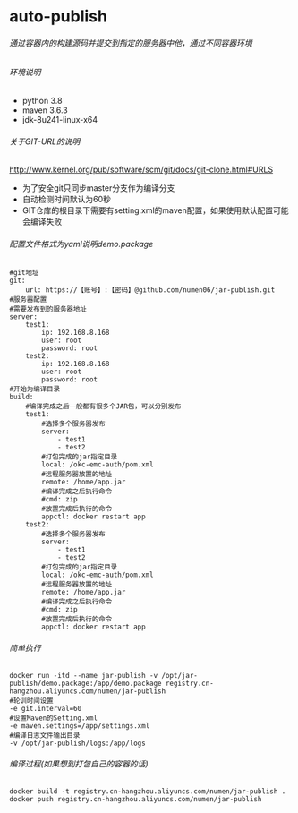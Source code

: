 # auto-publish
###### 通过容器内的构建源码并提交到指定的服务器中他，通过不同容器环境
###### 环境说明
- python 3.8
- maven 3.6.3
- jdk-8u241-linux-x64
###### 关于GIT-URL的说明
http://www.kernel.org/pub/software/scm/git/docs/git-clone.html#URLS
- 为了安全git只同步master分支作为编译分支
- 自动检测时间默认为60秒
- GIT仓库的根目录下需要有setting.xml的maven配置，如果使用默认配置可能会编译失败
###### 配置文件格式为yaml说明demo.package
```
#git地址
git:
    url: https://【账号】:【密码】@github.com/numen06/jar-publish.git
#服务器配置
#需要发布到的服务器地址
server:
    test1:
        ip: 192.168.8.168
        user: root
        password: root
    test2:
        ip: 192.168.8.168
        user: root
        password: root
#开始为编译目录
build:
    #编译完成之后一般都有很多个JAR包，可以分别发布
    test1:
        #选择多个服务器发布
        server:
            - test1
            - test2
        #打包完成的jar指定目录
        local: /okc-emc-auth/pom.xml
        #远程服务器放置的地址
        remote: /home/app.jar
        #编译完成之后执行命令
        #cmd: zip
        #放置完成后执行的命令
        appctl: docker restart app
    test2:
        #选择多个服务器发布
        server:
            - test1
            - test2
        #打包完成的jar指定目录
        local: /okc-emc-auth/pom.xml
        #远程服务器放置的地址
        remote: /home/app.jar
        #编译完成之后执行命令
        #cmd: zip
        #放置完成后执行的命令
        appctl: docker restart app
```
###### 简单执行
```
docker run -itd --name jar-publish -v /opt/jar-publish/demo.package:/app/demo.package registry.cn-hangzhou.aliyuncs.com/numen/jar-publish
#轮训时间设置
-e git.interval=60
#设置Maven的Setting.xml
-e maven.settings=/app/settings.xml
#编译日志文件输出目录
-v /opt/jar-publish/logs:/app/logs
```
###### 编译过程(如果想到打包自己的容器的话)
```
docker build -t registry.cn-hangzhou.aliyuncs.com/numen/jar-publish .
docker push registry.cn-hangzhou.aliyuncs.com/numen/jar-publish
```




